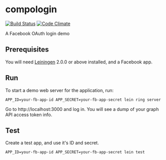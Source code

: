 # compologin

[![Build Status](https://semaphoreci.com/api/v1/danimal/compologin/branches/master/badge.svg)](https://semaphoreci.com/danimal/compologin)
[![Code Climate](https://codeclimate.com/github/d4goxn/compologin/badges/gpa.svg)](https://codeclimate.com/github/d4goxn/compologin)

A Facebook OAuth login demo

## Prerequisites

You will need [Leiningen][] 2.0.0 or above installed, and a Facebook app.

[leiningen]: https://github.com/technomancy/leiningen

## Run

To start a demo web server for the application, run:

    APP_ID=your-fb-app-id APP_SECRET=your-fb-app-secret lein ring server

Go to http://localhost:3000 and log in. You will see a dump of your graph API access token info.

## Test

Create a test app, and use it's ID and secret.

    APP_ID=your-fb-app-id APP_SECRET=your-fb-app-secret lein test
